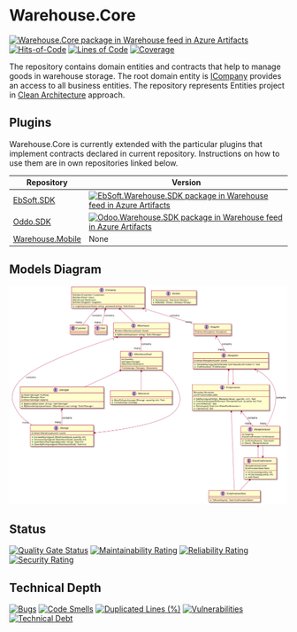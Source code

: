 # Warehouse.Core

[![Warehouse.Core package in Warehouse feed in Azure Artifacts](https://souleymen.feeds.visualstudio.com/5e7ba3a8-de58-4498-aed2-a23e91696074/_apis/public/Packaging/Feeds/6754a99f-fc1f-4540-be65-d313fae61071/Packages/2b86139a-c6c0-4de8-890c-5f8541a7d552/Badge)](https://souleymen.visualstudio.com/Warehouse/_packaging?_a=package&feed=6754a99f-fc1f-4540-be65-d313fae61071&package=2b86139a-c6c0-4de8-890c-5f8541a7d552&preferRelease=true)
[![Hits-of-Code](https://hitsofcode.com/github/souly84/Warehouse.Core?branch=main)](https://hitsofcode.com/github/souly84/Warehouse.Core?branch=main/view)
[![Lines of Code](https://sonarcloud.io/api/project_badges/measure?project=souly84_InventoryOperations&metric=ncloc)](https://sonarcloud.io/dashboard?id=souly84_InventoryOperations)
[![Coverage](https://sonarcloud.io/api/project_badges/measure?project=souly84_InventoryOperations&metric=coverage)](https://sonarcloud.io/dashboard?id=souly84_InventoryOperations)

The repository contains domain entities and contracts that help to manage goods in warehouse storage. The root domain entity is [ICompany](https://github.com/souly84/Warehouse.Core/blob/main/src/(Company)/ICompany.cs) provides an access to all business entities. The repository represents Entities project in [Clean Architecture](https://blog.cleancoder.com/uncle-bob/2012/08/13/the-clean-architecture.html) approach.

## Plugins

Warehouse.Core is currently extended with the particular plugins that implement contracts declared in current repository. Instructions on how to use them are in own repositories linked below.

| Repository | Version |
| ------ | ------ |
| [EbSoft.SDK](https://github.com/souly84/EbSoft.Warehouse.SDK) | [![EbSoft.Warehouse.SDK package in Warehouse feed in Azure Artifacts](https://souleymen.feeds.visualstudio.com/5e7ba3a8-de58-4498-aed2-a23e91696074/_apis/public/Packaging/Feeds/6754a99f-fc1f-4540-be65-d313fae61071/Packages/3e29a369-faf2-402c-b043-6f2deb71a29f/Badge)](https://souleymen.visualstudio.com/Warehouse/_packaging?_a=package&feed=6754a99f-fc1f-4540-be65-d313fae61071&package=3e29a369-faf2-402c-b043-6f2deb71a29f&preferRelease=true) |
| [Oddo.SDK](https://github.com/souly84/Odoo.Warehouse.SDK) | [![Odoo.Warehouse.SDK package in Warehouse feed in Azure Artifacts](https://souleymen.feeds.visualstudio.com/5e7ba3a8-de58-4498-aed2-a23e91696074/_apis/public/Packaging/Feeds/6754a99f-fc1f-4540-be65-d313fae61071/Packages/c19438d5-fdc4-45b8-9c95-c60edf85c208/Badge)](https://souleymen.visualstudio.com/Warehouse/_packaging?_a=package&feed=6754a99f-fc1f-4540-be65-d313fae61071&package=c19438d5-fdc4-45b8-9c95-c60edf85c208&preferRelease=true) |
| [Warehouse.Mobile](https://github.com/souly84/Warehouse.Mobile) | None

## Models Diagram

![Alt text](/docs/warehouse.uml.svg?raw=true "Classes dependencies diagram")

## Status

[![Quality Gate Status](https://sonarcloud.io/api/project_badges/measure?project=souly84_InventoryOperations&metric=alert_status)](https://sonarcloud.io/dashboard?id=souly84_InventoryOperations)
[![Maintainability Rating](https://sonarcloud.io/api/project_badges/measure?project=souly84_InventoryOperations&metric=sqale_rating)](https://sonarcloud.io/dashboard?id=souly84_InventoryOperations)
[![Reliability Rating](https://sonarcloud.io/api/project_badges/measure?project=souly84_InventoryOperations&metric=reliability_rating)](https://sonarcloud.io/dashboard?id=souly84_InventoryOperations)
[![Security Rating](https://sonarcloud.io/api/project_badges/measure?project=souly84_InventoryOperations&metric=security_rating)](https://sonarcloud.io/dashboard?id=souly84_InventoryOperations)

## Technical Depth

[![Bugs](https://sonarcloud.io/api/project_badges/measure?project=souly84_InventoryOperations&metric=bugs)](https://sonarcloud.io/dashboard?id=souly84_InventoryOperations)
[![Code Smells](https://sonarcloud.io/api/project_badges/measure?project=souly84_InventoryOperations&metric=code_smells)](https://sonarcloud.io/dashboard?id=souly84_InventoryOperations)
[![Duplicated Lines (%)](https://sonarcloud.io/api/project_badges/measure?project=souly84_InventoryOperations&metric=duplicated_lines_density)](https://sonarcloud.io/dashboard?id=souly84_InventoryOperations)
[![Vulnerabilities](https://sonarcloud.io/api/project_badges/measure?project=souly84_InventoryOperations&metric=vulnerabilities)](https://sonarcloud.io/dashboard?id=souly84_InventoryOperations)
[![Technical Debt](https://sonarcloud.io/api/project_badges/measure?project=souly84_InventoryOperations&metric=sqale_index)](https://sonarcloud.io/dashboard?id=souly84_InventoryOperations)
